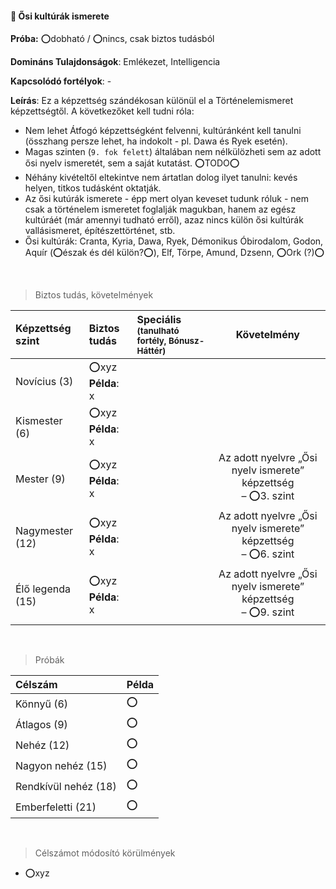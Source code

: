 #### 🔵 Ősi kultúrák ismerete

**Próba:** ⭕dobható / ⭕nincs, csak biztos tudásból

**Domináns Tulajdonságok**: Emlékezet, Intelligencia

**Kapcsolódó fortélyok**: -

**Leírás**: Ez a képzettség szándékosan különül el a Történelemismeret képzettségtől. A következőket kell tudni róla:

- Nem lehet Átfogó képzettségként felvenni, kultúránként kell tanulni (összhang persze lehet, ha  indokolt - pl. Dawa és Ryek esetén).
- Magas szinten (`9. fok felett`) általában nem nélkülözheti sem az adott ősi nyelv ismeretét, sem a saját kutatást. ⭕TODO⭕
- Néhány kivételtől eltekintve nem ártatlan dolog ilyet tanulni: kevés helyen, titkos tudásként oktatják.
- Az ősi kutúrák ismerete - épp mert olyan keveset tudunk róluk - nem csak a történelem ismeretet foglalják magukban, hanem az egész kultúráét (már amennyi tudható erről), azaz nincs külön ősi kultúrák vallásismeret, építészettörténet, stb.
- Ősi kultúrák: Cranta, Kyria, Dawa, Ryek, Démonikus Óbirodalom, Godon, Aquír (⭕észak és dél külön?⭕), Elf, Törpe, Amund, Dzsenn, ⭕Ork (?)⭕

<br />

> Biztos tudás, követelmények

| Képzettség szint | Biztos tudás              | Speciális <br /><sub>(tanulható fortély, Bónusz-Háttér)</sub> |                            Követelmény                             |
|:---------------- |:------------------------- |:------------------------------------------------------------- |:------------------------------------------------------------------:|
| Novícius (3)     | ⭕xyz <br /> **Példa**: x |                                                               |                                                                    |
| Kismester (6)    | ⭕xyz <br /> **Példa**: x |                                                               |                                                                    |
| Mester (9)       | ⭕xyz <br /> **Példa**: x |                                                               | Az adott nyelvre „Ősi nyelv ismerete” képzettség<br />– ⭕3. szint |
| Nagymester (12)  | ⭕xyz <br /> **Példa**: x |                                                               | Az adott nyelvre „Ősi nyelv ismerete” képzettség<br />– ⭕6. szint |
| Élő legenda (15) | ⭕xyz <br /> **Példa**: x |                                                               | Az adott nyelvre „Ősi nyelv ismerete” képzettség<br />– ⭕9. szint |

<br />

> Próbák

| Célszám | Példa  |
| :----------- | :----------- |
| Könnyű       (6)  | ⭕ |
| Átlagos      (9)  | ⭕ |
| Nehéz        (12) | ⭕ |
| Nagyon nehéz (15) | ⭕ |
| Rendkívül nehéz (18) | ⭕ |
| Emberfeletti (21) | ⭕ |

<br />

> Célszámot módosító körülmények

- ⭕xyz
